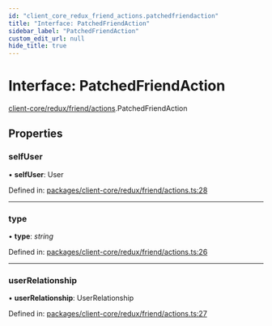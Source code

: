 ```yaml
---
id: "client_core_redux_friend_actions.patchedfriendaction"
title: "Interface: PatchedFriendAction"
sidebar_label: "PatchedFriendAction"
custom_edit_url: null
hide_title: true
---
```


# Interface: PatchedFriendAction

[client-core/redux/friend/actions](../modules/client_core_redux_friend_actions.md).PatchedFriendAction

## Properties

### selfUser

• **selfUser**: User

Defined in: [packages/client-core/redux/friend/actions.ts:28](https://github.com/xr3ngine/xr3ngine/blob/9d253dc38/packages/client-core/redux/friend/actions.ts#L28)

___

### type

• **type**: *string*

Defined in: [packages/client-core/redux/friend/actions.ts:26](https://github.com/xr3ngine/xr3ngine/blob/9d253dc38/packages/client-core/redux/friend/actions.ts#L26)

___

### userRelationship

• **userRelationship**: UserRelationship

Defined in: [packages/client-core/redux/friend/actions.ts:27](https://github.com/xr3ngine/xr3ngine/blob/9d253dc38/packages/client-core/redux/friend/actions.ts#L27)
